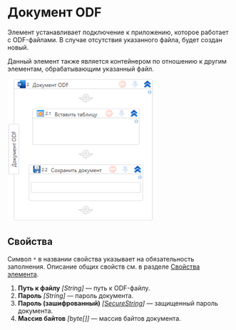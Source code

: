 # Документ ODF

Элемент устанавливает подключение к приложению, которое работает с ODF-файлами. В случае отсутствия указанного файла, будет создан новый.

Данный элемент также является контейнером по отношению к другим элементам, обрабатывающим указанный файл.

![](<../../../.gitbook/assets1/windows_items/odf-app.png>)


## Свойства
Символ `*` в названии свойства указывает на обязательность заполнения. Описание общих свойств см. в разделе [Свойства элемента](https://docs.primo-rpa.ru/primo-rpa/primo-studio/process/elements#svoistva-elementa).

1. **Путь к файлу** *[String]* — путь к ODF-файлу.
2. **Пароль** *[String]* — пароль документа.
3. **Пароль (зашифрованный)** *[[SecureString]()]* — защищенный пароль документа.
4. **Массив байтов** *[byte[]]* — массив байтов документа.



